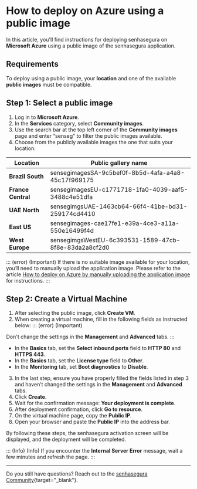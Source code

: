 # How to deploy on Azure using a public image

In this article, you'll find instructions for deploying senhasegura on **Microsoft Azure** using a public image of the senhasegura application. 

## Requirements
To deploy using a public image, your **location** and one of the available **public images** must be compatible.

## Step 1: Select a public image


1. Log in to **Microsoft Azure**.
2. In the **Services** category, select **Community images**.
3. Use the search bar at the top left corner of the **Community images** page and enter “senseg” to filter the public images available. 
4. Choose from the publicly available images the one that suits your location:


| Location| Public gallery name |
| --- | --- |
| **Brazil South** | sensegimagesSA-9c5bef0f-8b5d-4afa-a4a8-45c17f969175 |
| **France Central** | sensegimagesEU-c1771718-1fa0-4039-aaf5-3488c4e51dfa |
| **UAE North**| sensegimgsUAE-1463cb64-66f4-41be-bd31-259174cd4410|
| **East US** | sensegimages-cae17fe1-e39a-4ce3-a11a-550e16499f4d |
| **West Europe** | sensegimgsWestEU-6c393531-1589-47cb-8f8e-83da2a8cf2d0|
::: (error) (Important)
If there is no suitable image available for your location, you’ll need to manually upload the application image. Please refer to the article [How to deploy on Azure by manually uploading the application image](/v3-33/docs/installation-how-to-deploy-on-azure-by-manually-uploading-the-application-image) for instructions.
:::

## Step 2: Create a Virtual Machine

1. After selecting the public image, click **Create VM**.
2. When creating a virtual machine, fill in the following fields as instructed below:
::: (error) (Important)

Don't change the settings in the **Management** and **Advanced** tabs.
:::

* In the **Basics** tab, set the **Select inbound ports** field to **HTTP 80** and **HTTPS 443**.
* In the **Basics** tab, set the **License type** field to **Other**.
* In the **Monitoring** tab, set **Boot diagnostics** to **Disable**. 
3. In the last step, ensure you have properly filled the fields listed in step 3 and haven’t changed the settings in the **Management** and **Advanced** tabs.
4. Click **Create**.
5. Wait for the confirmation message: **Your deployment is complete**.
6. After deployment confirmation, click **Go to resource**. 
7. On the virtual machine page, copy the **Public IP**.
8. Open your browser and paste the **Public IP** into the address bar.

By following these steps, the senhasegura activation screen will be displayed, and the deployment will be completed.

::: (Info) (Info)
If you encounter the **Internal Server Error** message, wait a few minutes and refresh the page.
 :::	
 
 

* * *


Do you still have questions? Reach out to the [senhasegura Community](https://community.senhasegura.io/){target="_blank"}.



